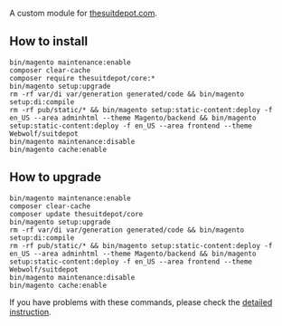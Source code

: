 A custom module for [thesuitdepot.com](https://thesuitdepot.com).

## How to install
```
bin/magento maintenance:enable
composer clear-cache
composer require thesuitdepot/core:*
bin/magento setup:upgrade
rm -rf var/di var/generation generated/code && bin/magento setup:di:compile
rm -rf pub/static/* && bin/magento setup:static-content:deploy -f en_US --area adminhtml --theme Magento/backend && bin/magento setup:static-content:deploy -f en_US --area frontend --theme Webwolf/suitdepot
bin/magento maintenance:disable
bin/magento cache:enable
```

## How to upgrade
```
bin/magento maintenance:enable
composer clear-cache
composer update thesuitdepot/core
bin/magento setup:upgrade
rm -rf var/di var/generation generated/code && bin/magento setup:di:compile
rm -rf pub/static/* && bin/magento setup:static-content:deploy -f en_US --area adminhtml --theme Magento/backend && bin/magento setup:static-content:deploy -f en_US --area frontend --theme Webwolf/suitdepot
bin/magento maintenance:disable
bin/magento cache:enable
```

If you have problems with these commands, please check the [detailed instruction](https://mage2.pro/t/263).